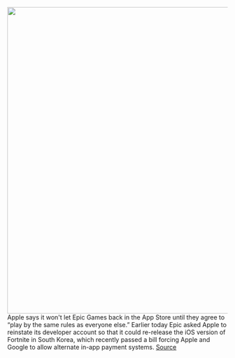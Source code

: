 <img src='https://cdn.vox-cdn.com/thumbor/S0q0VQlPIcWS-iJtpcSvZije57U=/0x0:2040x1360/1200x800/filters:focal(1117x362:1443x688)/cdn.vox-cdn.com/uploads/chorus_image/image/69838258/vpavic_180607_2652_0089.0.jpg' width='700px' /><br/>
Apple says it won't let Epic Games back in the App Store until they agree to “play by the same rules as everyone else.” Earlier today Epic asked Apple to reinstate its developer account so that it could re-release the iOS version of Fortnite in South Korea, which recently passed a bill forcing Apple and Google to allow alternate in-app payment systems.
<a href='https://www.theverge.com/2021/9/10/22666146/apple-epic-korea-fortnite-developer-account-rules-response'> Source <a/>